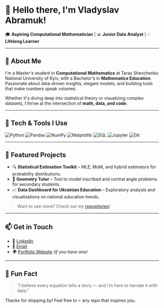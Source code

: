 # 👋 Hello there, I'm Vladyslav Abramuk!

🎓 **Aspiring Computational Mathematician** | 📊 **Junior Data Analyst** | 💡 **Lifelong Learner**

---

## 🚀 About Me

I'm a Master's student in **Computational Mathematics** at Taras Shevchenko National University of Kyiv, with a Bachelor's in **Mathematics Education**. Passionate about data-driven insights, elegant models, and building tools that make numbers speak volumes.

Whether it's diving deep into statistical theory or visualizing complex datasets, I thrive at the intersection of **math, data, and code**.

---

## 🧰 Tech & Tools I Use

![Python](https://img.shields.io/badge/Python-3670A0?logo=python&logoColor=ffdd54)
![Pandas](https://img.shields.io/badge/Pandas-150458?logo=pandas&logoColor=white)
![NumPy](https://img.shields.io/badge/Numpy-013243?logo=numpy&logoColor=white)
![Matplotlib](https://img.shields.io/badge/Matplotlib-11557c?logo=matplotlib&logoColor=white)
![SQL](https://img.shields.io/badge/SQL-4479A1?logo=postgresql&logoColor=white)
![Jupyter](https://img.shields.io/badge/Jupyter-F37626?logo=jupyter&logoColor=white)
![Git](https://img.shields.io/badge/Git-F05032?logo=git&logoColor=white)

---

## 📂 Featured Projects

- 🔍 **Statistical Estimation Toolkit** – MLE, MoM, and hybrid estimators for probability distributions.
- 🎯 **Geometry Tutor** – Tool to model inscribed and central angle problems for secondary students.
- 📈 **Data Dashboard for Ukrainian Education** – Exploratory analysis and visualizations on national education trends.

> Want to see more? Check out my [repositories](https://github.com/yourusername?tab=repositories)!

---

## 📫 Get in Touch

- 💼 [LinkedIn](https://www.linkedin.com/in/yourprofile)
- 📧 [Email](mailto:your.email@example.com)
- 🌍 [Portfolio Website](https://yourwebsite.com) *(if you have one)*

---

## 🧠 Fun Fact

> "I believe every equation tells a story — and I’m here to narrate it with data."

Thanks for stopping by! Feel free to ⭐ any repo that inspires you.

